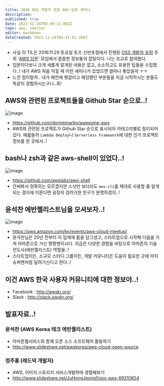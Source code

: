 ```yaml
---
title: 2016 OSS 개발자 포럼 AWS 입문 세미나
description: 
published: true
date: 2022-11-24T08:39:11.042Z
tags: aws, seminar
editor: markdown
dateCreated: 2022-11-24T04:41:01.386Z
---
```


- 사실 이 TIL은 2016.11.29 토요일 토즈 신반포점에서 진행된 [OSS 개발자 포럼](https://www.facebook.com/groups/567834989912160/) 주최 '[AWS 입문](http://onoffmix.com/event/82894)' 모임에서 줍줍한 정보들의 잡탕이다. 나는 조교로 참여했다.
- 입문이다보니 크게 새롭게 알게된 내용은 없고, 소소하고도 유용한 팁들을 수집했다..! 내가 AWS 처음 익힐 때 이런 세미나가 있었으면 얼마나 좋았을까 ㅜㅜ
- 느낀 점이랄까.. 내가 예전에 헷갈리고 헤딩했던 부분들을 지금 시작하시는 분들도 똑같이 경험하시는구나..흑!

## AWS와 관련된 프로젝트들을 Github Star 순으로..!
![image](https://cloud.githubusercontent.com/assets/8033320/20456026/222b0ba8-aeae-11e6-888f-c729d4d4f47c.png)
- https://github.com/donnemartin/awesome-aws
- AWS와 관련된 프로젝트가 Github Star 순으로 표시되어 카테고리별로 정리되어있다. 예를들어 `Lambda Deploy`나 `Serverless Framework`에 대한 인기 프로젝트 정보를 한 곳에서..!

## bash나 zsh과 같은 aws-shell이 있었다..!
![image](https://camo.githubusercontent.com/08dc8752b3927b66f9a5237205efaa8e88aacb6c/68747470733a2f2f6177732d646576656c6f7065722d626c6f672d6d656469612e73332d75732d776573742d322e616d617a6f6e6177732e636f6d2f636c692f53757065722d4368617267652d596f75722d4157532d436f6d6d616e642d4c696e652d457870657269656e63652d776974682d6177732d7368656c6c2f6177732d7368656c6c2d66696e616c2e676966)
- https://github.com/awslabs/aws-shell
- 안써봐서 정확히는 모르겠지만 스샷만 보더라도 `aws-cli`를 제대로 사용할 줄 알게되는 경지에 이른다면 굉장히 강려크한 친구가 분명하겠지..!

## 윤석찬 에반젤리스트님을 모셔보자..!
![image](https://cloud.githubusercontent.com/assets/8033320/20456031/3c71e9fa-aeae-11e6-91b7-bd77199838aa.png)
- https://aws.amazon.com/ko/events/aws-cloud-meetup/
- 윤석찬님은 20년 전부터 이 업계에 몸을 담그셨고, 스타트업으로 시작해 다음을 거쳐 아마존으로 가신 짱짱맨이시다. 지금은 다양한 경험을 바탕으로 아마존의 기술 전도사(에반젤리스트) 역할을..!
- 스타트업이든, 소규모 스터디 그룹이든, 개발 커뮤니티든 도움이 필요한 곳에 마치 슈퍼맨처럼 달려가신다고 한다..!

## 이건 AWS 한국 사용자 커뮤니티에 대한 정보야..!
- Facebook : http://awskr.org/
- Slack : http://slack.awskr.org/

## 발표자료..!
### 윤석찬 (AWS Korea 테크 에반젤리스트)
- 아마존웹서비스와 함께 오픈 소스 소프트웨어 활용하기
- http://www.slideshare.net/awskorea/aws-cloud-open-source

### 정주홍 (레드덕 개발자)
- AWS, 이미지 스토리지 서비스개발하며 경험해보기
- http://www.slideshare.net/JuHongJeong1/oss-aws-69310654
